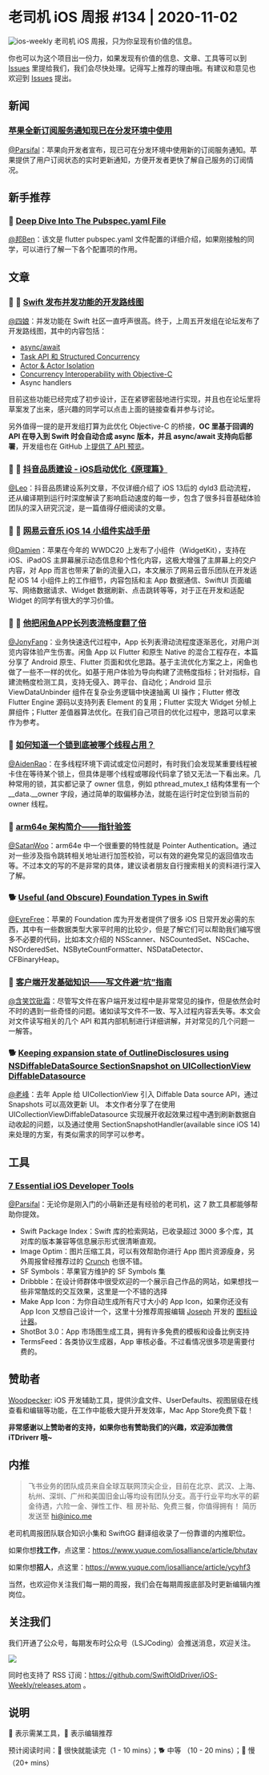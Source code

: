 # 老司机 iOS 周报 #134 | 2020-11-02

![ios-weekly](https://github.com/SwiftOldDriver/iOS-Weekly/blob/master/assets/ios-weekly.png?raw=true)
老司机 iOS 周报，只为你呈现有价值的信息。

你也可以为这个项目出一份力，如果发现有价值的信息、文章、工具等可以到 [Issues](https://github.com/SwiftOldDriver/iOS-Weekly/issues) 里提给我们，我们会尽快处理。记得写上推荐的理由哦。有建议和意见也欢迎到 [Issues](https://github.com/SwiftOldDriver/iOS-Weekly/issues) 提出。

## 新闻

### [苹果全新订阅服务通知现已在分发环境中使用](https://developer.apple.com/news/?id=an960mux)

[@Parsifal](https://github.com/ParsifalC)：苹果向开发者宣布，现已可在分发环境中使用新的订阅服务通知。苹果提供了用户订阅状态的实时更新通知，方便开发者更快了解自己服务的订阅情况。

## 新手推荐

### 🐎 [Deep Dive Into The Pubspec.yaml File](https://medium.com/flutter-community/deep-dive-into-the-pubspec-yaml-file-fb56ac8683b9)

[@邦Ben](https://weibo.com/linwenbang)：该文是 flutter pubspec.yaml 文件配置的详细介绍，如果刚接触的同学，可以进行了解一下各个配置项的作用。

## 文章

### 🌟 🐢 [Swift 发布并发功能的开发路线图](https://forums.swift.org/t/swift-concurrency-roadmap/41611)

[@四娘](https://kemchenj.github.io/)：并发功能在 Swift 社区一直呼声很高。终于，上周五开发组在论坛发布了开发路线图，其中的内容包括：

- [async/await](https://forums.swift.org/t/concurrency-asynchronous-functions/41619)
- [Task API 和 Structured Concurrency](https://forums.swift.org/t/concurrency-structured-concurrency/41622)
- [Actor & Actor Isolation](https://forums.swift.org/t/concurrency-actors-actor-isolation/41613)
- [Concurrency Interoperability with Objective-C](https://forums.swift.org/t/concurrency-interoperability-with-objective-c/41616)
- Async handlers

目前这些功能已经完成了初步设计，正在紧锣密鼓地进行实现，并且也在论坛里将草案发了出来，感兴趣的同学可以点击上面的链接查看并参与讨论。

另外值得一提的是开发组打算为此优化 Objective-C 的桥接，**OC 里基于回调的 API 在导入到 Swift 时会自动合成 async 版本，并且 async/await 支持向后部署**，开发组也在 GitHub 上[提供了 API 预览](https://github.com/DougGregor/swift-concurrency-objc/pull/1/files)。

### 🌟 🐢 [抖音品质建设 - iOS启动优化《原理篇》](https://mp.weixin.qq.com/s/3-Sbqe9gxdV6eI1f435BDg)

[@Leo](https://github.com/leomobiledeveloper)：抖音品质建设系列文章，不仅详细介绍了 iOS 13后的 dyld3 启动流程，还从编译期到运行时深度解读了影响启动速度的每一步，包含了很多抖音基础体验团队的深入研究沉淀，是一篇值得仔细阅读的文章。

### 🌟 🐎 [网易云音乐 iOS 14 小组件实战手册](https://mp.weixin.qq.com/s/gFd8fkJBkQd5RpFSD0P8Ig)

[@Damien](https://github.com/ZengyiMa)：苹果在今年的 WWDC20 上发布了小组件（WidgetKit），支持在 iOS、iPadOS 主屏幕展示动态信息和个性化内容，这极大增强了主屏幕上的交户内容，对 App 而言也带来了新的流量入口，本文展示了网易云音乐团队在开发适配 iOS 14 小组件上的工作细节，内容包括和主 App 数据通信、SwiftUI 页面编写、网络数据请求、Widget 数据刷新、点击跳转等等，对于正在开发和适配 Widget 的同学有很大的学习价值。

### 🌟 🐢 [他把闲鱼APP长列表流畅度翻了倍](https://mp.weixin.qq.com/s/dlOQ3Hw_U3CFQM91vcTGWQ)

[@JonyFang](https://github.com/JonyFang)：业务快速迭代过程中，App 长列表滑动流程度逐渐恶化，对用户浏览内容体验产生伤害。闲鱼 App 以 Flutter 和原生 Native 的混合工程存在，本篇分享了 Android 原生、Flutter 页面和优化思路。基于主流优化方案之上，闲鱼也做了一些不一样的优化。如基于用户体验为导向构建了流畅度指标；针对指标，自建流畅度检测工具，支持无侵入、跨平台、自动化；Android 显示 ViewDataUnbinder 组件在复杂业务逻辑中快速抽离 UI 操作；Flutter 修改 Flutter Engine 源码以支持列表 Element 的复用；Flutter 实现大 Widget 分帧上屏组件；Flutter 差值器算法优化。在我们自己项目的优化过程中，思路可以拿来作为参考。

### 🐎 [如何知道一个锁到底被哪个线程占用？](https://mp.weixin.qq.com/s/EUxx23NBsaPX2KG6HVG-cQ)

[@AidenRao](https://weibo.com/AidenRao)：在多线程环境下调试或定位问题时，有时我们会发现某重要线程被卡住在等待某个锁上，但具体是哪个线程或哪段代码拿了锁又无法一下看出来。几种常用的锁，其实都记录了 owner 信息，例如 pthread_mutex_t 结构体里有一个 \__data.\__owner 字段，通过简单的取偏移办法，就能在运行时定位到锁当前的 owner 线程。

### 🐎 [arm64e 架构简介——指针验签 ](https://mp.weixin.qq.com/s/a5e0T51kH9NIVKJpRyg4hQ)

[@SatanWoo](https://satanwoo.github.io)：arm64e 中一个很重要的特性就是 Pointer Authentication。通过对一些涉及指令跳转相关地址进行加签校验，可以有效的避免常见的返回值攻击等。不过本文的写的不是非常的具体，建议读者朋友自行搜索相关的资料进行深入了解。

### 🐕 [Useful (and Obscure) Foundation Types in Swift](https://medium.com/better-programming/useful-and-obscure-foundation-types-in-swift-4f2b2c42354e)

[@EyreFree](https://github.com/EyreFree)：苹果的 Foundation 库为开发者提供了很多 iOS 日常开发必需的东西，其中有一些数据类型大家平时用的比较少，但是了解它们可以帮助我们编写很多不必要的代码，比如本文介绍的 NSScanner、NSCountedSet、NSCache、NSOrderedSet、NSByteCountFormatter、NSDataDetector、CFBinaryHeap。

### 🐎 [客户端开发基础知识——写文件避“坑”指南](https://juejin.im/post/6885630755805626375)

[@含笑饮砒霜](https://weibo.com/chinafishnews/)：尽管写文件在客户端开发过程中是非常常见的操作，但是依然会时不时的遇到一些奇怪的问题。诸如读写文件不一致、写入过程内容丢失等。本文会对文件读写相关的几个 API 和其内部机制进行详细讲解，并对常见的几个问题一一解答。

### 🐕 [Keeping expansion state of OutlineDisclosures using NSDiffableDataSource SectionSnapshot on UICollectionView DiffableDatasource](https://crsantos.info/uicollectionviewdiffabledatasource-outline/)

[@老峰](https://github.com/Gesantung)：去年 Apple 给 UICollectionView 引入 Diffable Data source API，通过 Snapshots 可以高效更新 UI。 本文作者分享了在使用 UICollectionViewDiffableDatasource 实现展开收起效果过程中遇到刷新数据自动收起的问题，以及通过使用 SectionSnapshotHandler(available since iOS 14) 来处理的方案，有类似需求的同学可以参考。

## 工具

### [7 Essential iOS Developer Tools](https://medium.com/better-programming/7-essential-ios-developer-tools-6bbc8ce53675)

[@Parsifal](https://github.com/ParsifalC)：无论你是刚入门的小萌新还是有经验的老司机，这 7 款工具都能够帮助你提效。

- Swift Package Index：Swift 库的检索网站，已收录超过 3000 多个库，其对库的版本兼容等信息展示形式很清晰直观。
- Image Optim：图片压缩工具，可以有效帮助你进行 App 图片资源瘦身，另外周报曾经推荐过的 [Crunch](https://github.com/chrissimpkins/Crunch) 也很不错。
- SF Symbols：苹果官方维护的 SF Symbols 集
- Dribbble：在设计师群体中很受欢迎的一个展示自己作品的网站，如果想找一些非常酷炫的交互效果，这里是一个不错的选择
- Make App Icon：为你自动生成所有尺寸大小的 App Icon，如果你还没有 App Icon 又想自己设计一个，这里十分推荐周报编辑 [Joseph](https://github.com/josephchang10) 开发的 [图标设计器](https://apps.apple.com/cn/app/%E5%9B%BE%E6%A0%87%E8%AE%BE%E8%AE%A1%E5%99%A8-app-icon-maker/id1391581924)。
- ShotBot 3.0：App 市场图生成工具，拥有许多免费的模板和设备比例支持
- TermsFeed：各类协议生成器，App 审核必备。不过看情况很多项是需要付费的。

## 赞助者

[Woodpecker](https://apps.apple.com/cn/app/woodpecker/id1333548463?mt=12): iOS 开发辅助工具，提供沙盒文件、UserDefaults、视图层级在线查看和编辑等功能，在工作中能极大提升开发效率，Mac App Store免费下载！

**非常感谢以上赞助者的支持，如果你也有赞助我们的兴趣，欢迎添加微信 iTDriverr 哦~**

## 内推

> 飞书业务的团队成员来自全球互联网顶尖企业，目前在北京、武汉、上海、杭州、深圳、广州和美国旧金山等均设有团队分支。高于行业平均水平的薪金待遇，六险一金、弹性工作、租 房补贴、免费三餐，你值得拥有！
> 简历发送至 hi@inico.me

老司机周报团队联合知识小集和 SwiftGG 翻译组收录了一份靠谱的内推职位。

如果你想**找工作**，点这里：https://www.yuque.com/iosalliance/article/bhutav

如果你想**招人**，点这里：https://www.yuque.com/iosalliance/article/ycyhf3

当然，也欢迎你关注我们每一期的周报，我们会在每期周报底部及时更新编辑内推岗位。

## 关注我们

我们开通了公众号，每期发布时公众号（LSJCoding）会推送消息，欢迎关注。

![](https://github.com/SwiftOldDriver/iOS-Weekly/blob/master/assets/qrcode_for_wechat.jpg?raw=true)

同时也支持了 RSS 订阅：https://github.com/SwiftOldDriver/iOS-Weekly/releases.atom 。

## 说明

🚧 表示需某工具，🌟 表示编辑推荐

预计阅读时间：🐎 很快就能读完（1 - 10 mins）；🐕 中等 （10 - 20 mins）；🐢 慢（20+ mins）

